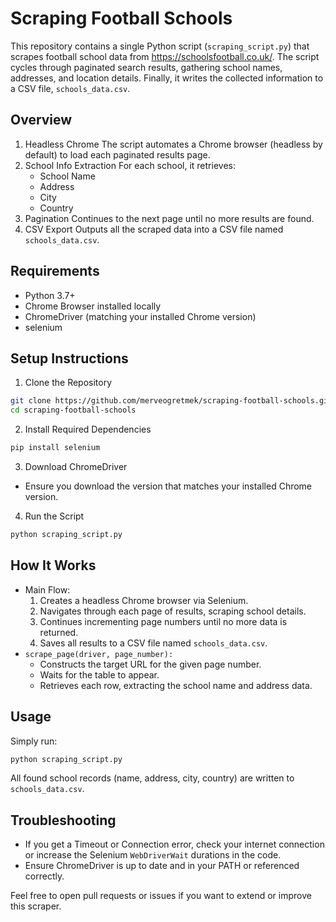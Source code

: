 # Scraping Football Schools

This repository contains a single Python script (`scraping_script.py`) that scrapes football school data from https://schoolsfootball.co.uk/. The script cycles through paginated search results, gathering school names, addresses, and location details. Finally, it writes the collected information to a CSV file, `schools_data.csv`.

## Overview

1. Headless Chrome
   The script automates a Chrome browser (headless by default) to load each 
   paginated results page.
2. School Info Extraction
   For each school, it retrieves:
   - School Name
   - Address
   - City
   - Country
3. Pagination
   Continues to the next page until no more results are found.
4. CSV Export
   Outputs all the scraped data into a CSV file named `schools_data.csv`.

## Requirements

- Python 3.7+
- Chrome Browser installed locally
- ChromeDriver (matching your installed Chrome version)
- selenium

## Setup Instructions

1. Clone the Repository

```bash
git clone https://github.com/merveogretmek/scraping-football-schools.git
cd scraping-football-schools
```

2. Install Required Dependencies

```bash
pip install selenium
```

3. Download ChromeDriver

- Ensure you download the version that matches your installed Chrome version.

4. Run the Script

```bash
python scraping_script.py
```

## How It Works

- Main Flow:
  1. Creates a headless Chrome browser via Selenium.
  2. Navigates through each page of results, scraping school details.
  3. Continues incrementing page numbers until no more data is returned.
  4. Saves all results to a CSV file named `schools_data.csv`.
- `scrape_page(driver, page_number):`
   - Constructs the target URL for the given page number.
   - Waits for the table to appear.
   - Retrieves each row, extracting the school name and address data.
  
## Usage

Simply run:

```bash
python scraping_script.py
```

All found school records (name, address, city, country) are written to `schools_data.csv`.

## Troubleshooting

- If you get a Timeout or Connection error, check your internet connection or increase the Selenium `WebDriverWait` durations in the code.
- Ensure ChromeDriver is up to date and in your PATH or referenced correctly.


Feel free to open pull requests or issues if you want to extend or improve this scraper.
